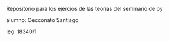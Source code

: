 Repositorio para los ejercios de las teorias del seminario de py

alumno: Cecconato Santiago

leg: 18340/1